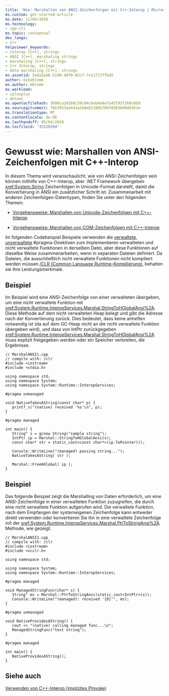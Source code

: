```yaml
---
title: 'Wie: Marshallen von ANSI-Zeichenfolgen mit C++-Interop | Microsoft Docs'
ms.custom: get-started-article
ms.date: 11/04/2016
ms.technology:
- cpp-cli
ms.topic: conceptual
dev_langs:
- C++
helpviewer_keywords:
- interop [C++], strings
- ANSI [C++], marshaling strings
- marshaling [C++], strings
- C++ Interop, strings
- data marshaling [C++], strings
ms.assetid: 5eda2eb6-5140-40f0-82cf-7ce171fffb45
author: mikeblome
ms.author: mblome
ms.workload:
- cplusplus
- dotnet
ms.openlocfilehash: 3690ca242b8c50c84c6eb4a8a7a437937268c6b9
ms.sourcegitcommit: 76b7653ae443a2b8eb1186b789f8503609d6453e
ms.translationtype: MT
ms.contentlocale: de-DE
ms.lasthandoff: 05/04/2018
ms.locfileid: "33129394"
---
```

# <a name="how-to-marshal-ansi-strings-using-c-interop"></a>Gewusst wie: Marshallen von ANSI-Zeichenfolgen mit C++-Interop
In diesem Thema wird veranschaulicht, wie von ANSI-Zeichenfolgen sein können mithilfe von C++-Interop, aber .NET Framework übergeben <xref:System.String> Zeichenfolgen in Unicode-Format darstellt, damit die Konvertierung in ANSI ein zusätzlicher Schritt ist. Zusammenarbeit mit anderen Zeichenfolgen-Datentypen, finden Sie unter den folgenden Themen:  
  
-   [Vorgehensweise: Marshallen von Unicode-Zeichenfolgen mit C++-Interop](../dotnet/how-to-marshal-unicode-strings-using-cpp-interop.md)  
  
-   [Vorgehensweise: Marshallen von COM-Zeichenfolgen mit C++-Interop](../dotnet/how-to-marshal-com-strings-using-cpp-interop.md)  
  
 Im folgenden Codebeispiel Beispiele verwenden die [verwaltete, unverwaltete](../preprocessor/managed-unmanaged.md) #pragma-Direktiven zum Implementieren verwalteten und nicht verwaltete Funktionen in derselben Datei, aber diese Funktionen auf dieselbe Weise zusammenarbeiten, wenn in separaten Dateien definiert. Da Dateien, die ausschließlich nicht verwaltete Funktionen nicht kompiliert werden müssen [/CLR (Common Language Runtime-Kompilierung)](../build/reference/clr-common-language-runtime-compilation.md), behalten sie ihre Leistungsmerkmale.  
  
## <a name="example"></a>Beispiel  
 Im Beispiel wird eine ANSI-Zeichenfolge von einer verwalteten übergeben, um eine nicht verwaltete Funktion mit <xref:System.Runtime.InteropServices.Marshal.StringToHGlobalAnsi%2A>. Diese Methode auf dem nicht verwalteten Heap belegt und gibt die Adresse nach der Konvertierung zurück. Dies bedeutet, dass keine anheften notwendig ist (da auf dem GC-Heap nicht an die nicht verwaltete Funktion übergeben wird), und dass von IntPtr zurückgegeben <xref:System.Runtime.InteropServices.Marshal.StringToHGlobalAnsi%2A> muss explizit freigegeben werden oder ein Speicher verbreiten, die Ergebnisse.  
  
```  
// MarshalANSI1.cpp  
// compile with: /clr  
#include <iostream>  
#include <stdio.h>  
  
using namespace std;  
using namespace System;  
using namespace System::Runtime::InteropServices;  
  
#pragma unmanaged  
  
void NativeTakesAString(const char* p) {  
   printf_s("(native) received '%s'\n", p);  
}  
  
#pragma managed  
  
int main() {  
   String^ s = gcnew String("sample string");  
   IntPtr ip = Marshal::StringToHGlobalAnsi(s);  
   const char* str = static_cast<const char*>(ip.ToPointer());  
  
   Console::WriteLine("(managed) passing string...");  
   NativeTakesAString( str );  
  
   Marshal::FreeHGlobal( ip );  
}  
```  
  
## <a name="example"></a>Beispiel  
 Das folgende Beispiel zeigt die Marshalling von Daten erforderlich, um eine ANSI-Zeichenfolge in einer verwalteten Funktion zuzugreifen, die durch eine nicht verwaltete Funktion aufgerufen wird. Die verwaltete Funktion, nach dem Empfangen der systemeigenen Zeichenfolge kann entweder direkt verwenden oder konvertieren Sie ihn in eine verwaltete Zeichenfolge mit der <xref:System.Runtime.InteropServices.Marshal.PtrToStringAnsi%2A> Methode, wie gezeigt.  
  
```  
// MarshalANSI2.cpp  
// compile with: /clr  
#include <iostream>  
#include <vcclr.h>  
  
using namespace std;  
  
using namespace System;  
using namespace System::Runtime::InteropServices;  
  
#pragma managed  
  
void ManagedStringFunc(char* s) {  
   String^ ms = Marshal::PtrToStringAnsi(static_cast<IntPtr>(s));  
   Console::WriteLine("(managed): received '{0}'", ms);  
}  
  
#pragma unmanaged  
  
void NativeProvidesAString() {  
   cout << "(native) calling managed func...\n";  
   ManagedStringFunc("test string");  
}  
  
#pragma managed  
  
int main() {  
   NativeProvidesAString();  
}  
```  
  
## <a name="see-also"></a>Siehe auch  
 [Verwenden von C++-Interop (implizites PInvoke)](../dotnet/using-cpp-interop-implicit-pinvoke.md)